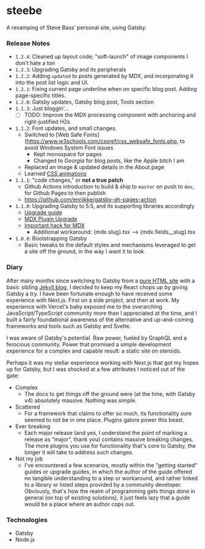 # steebe

A revamping of Steve Bass’ personal site, using Gatsby.

### Release Notes

- `1.2.4`: Cleaned up layout code; "soft-launch" of image components I don't hate a ton
- `1.2.3`: Upgrading Gatsby and its peripherals
- `1.2.2`: Adding `updated` to posts generated by MDX, and incorporating it into the post list logic and UI.
- `1.2.1`: Fixing current page underline when on specific blog post. Adding page-specific titles.
- `1.2.0`: Gatsby updates, Gatsby blog post, Tools section
- `1.1.3`: Just bloggin'...
  - [ ] TODO: Improve the MDX processing component with anchoring and right-justified H2s
- `1.1.2`: Font updates, and small changes.
  - Switched to [Web Safe Fonts](https://www.w3schools.com/cssref/css_websafe_fonts.php, to avoid Windows System Font issues
    - Kept monospace for pages
    - Changed to _Georgia_ for blog posts, like the Apple bitch I am
  - Replaced an image & updated details in the About page
  - Learned [CSS animations](https://www.w3schools.com/cssref/css_animatable.php)
- `1.1.1`: "code changes," or **not a true patch**
  - Github Actions introduction to build & ship to `master` on push to `dev`, for Github Pages to then publish
  - https://github.com/enriikke/gatsby-gh-pages-action
- `1.1.0`: Upgrading Gatsby to 5.5, and its supporting libraries accordingly
  - [Upgrade guide](https://www.gatsbyjs.com/docs/reference/release-notes/migrating-from-v4-to-v5/)
  - [MDX Plugin Upgrade](https://www.gatsbyjs.com/plugins/gatsby-plugin-mdx/)
  - [Important hack for MDX](https://paulie.dev/posts/2022/09/mdx-2-breaking-changes-and-gatsby-plugin-mdx-v4-slug/)
    - Additional workaround: {mdx.slug}.tsx --> {mdx.fields\_\_slug}.tsx
- `1.0.0`: Bootstrapping Gatsby
  - Basic tweaks to the default styles and mechanisms leveraged to get a site off the ground, in the way I want it
    to look

### Diary

After many months since switching to Gatsby from a [pure HTML site](https://github.com/steebe/site-archive) with a
basic sibling [Jekyll blog](https://github.com/steebe/steebe.github.io), I decided to keep my React chops up by giving
Gatsby a try. I have been fortunate enough to have received some experience with Next.js. First on a side project, and
then at work. My experience with Vercel's baby exposed me to the overarching JavaScript/TypeScript community more than I
appreciated at the time, and I built a fairly foundational awareness of the alternative and up-and-coming frameworks and
tools such as Gatsby and Svelte.

I was aware of Gatsby's potential. Raw power, fueled by GraphQL and a ferocious community. Power that promised a simple
development experience for a complex and capable result: a static site on steroids.

Perhaps it was my stellar experience working with Next.js that got my hopes up for Gatsby, but I was shocked at a few
attributes I noticed out of the gate:

- Complex
  - The docs to get things off the ground were (at the time, with Gatsby v4) absolutely massive. Nothing was simple.
- Scattered
  - For a framework that claims to offer so much, its functionality sure seemed to not be in one place. Plugins galore
    power this beast.
- Ever breaking
  - Each major release (and yes, I understand the point of marking a release as "major", thank you) contains massive
    breaking changes. The more plugins you use for functionality that's core to Gatsby, the longer it will take to address
    such changes.
- Not my job
  - I've encountered a few scenarios, mostly within the "getting started" guides or upgrade guides, in which the author
    of the guide offered no tangible understanding to a step or workaround, and rather linked to a library or listed steps
    provided by a community developer. Obviously, that's how the realm of programming gets things done in general (on top of
    existing solutions), it just feels lazy that a guide would be a place where an author cops out.

### Technologies

- Gatsby
- Node.js
